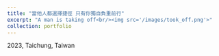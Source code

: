 ```yaml
---
title: "當他人都選擇捷徑 只有你獨自負重前行"
excerpt: "A man is taking off<br/><img src='/images/took_off.png'>"
collection: portfolio
---
```


2023, Taichung, Taiwan
